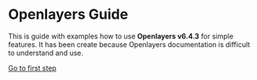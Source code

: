 # Openlayers Guide

This is guide with examples how to use **Openlayers v6.4.3** for simple features.
It has been create because Openlayers documentation is difficult to understand and use.

[Go to first step](beginner/first-run.md)
